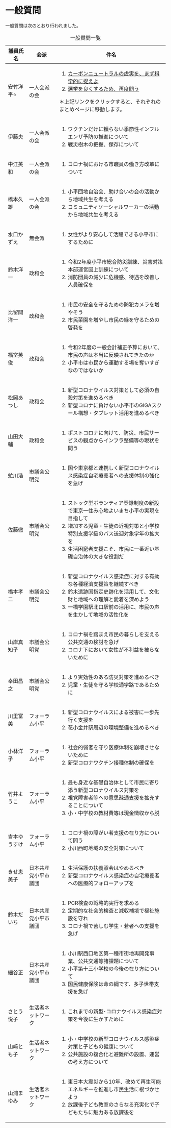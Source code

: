 # 一般質問

一般質問は次のとおり行われました。

<table class="bordered slim">
<caption>一般質問一覧</caption>
<thead>
<tr><th>議員氏名</th><th>会派</th><th class="nosort">件名</th></tr>
</thead>
<tbody>
<tr><td>安竹洋平⭐️</td><td>一人会派の会</td><td>

1. [カーボンニュートラルの虚実を、まず科学的に捉えよ](https://yasutakeyohei.com/books/yasutake/ippan/r3/3-gatu/1-carbon-neutral-giman.html)
1. [選挙を良くするため、再度問う](https://yasutakeyohei.com/books/yasutake/ippan/r3/3-gatu/2-senkyo-yokusuru-again.html)

＊上記リンクをクリックすると、それぞれのまとめページに移動します。

</td></tr>
<tr><td>伊藤央</td><td>一人会派の会</td><td>

1. ワクチンだけに頼らない季節性インフルエンザ予防の推進について
1. 戦災樹木の把握、保存について

</td></tr>


<tr><td>中江美和</td><td>一人会派の会</td><td>

1. コロナ禍における市職員の働き方改革について

</td></tr>
<tr><td>橋本久雄</td><td>一人会派の会</td><td>

1. 小平団地自治会、助け合いの会の活動から地域共生を考える
1. コミュニティソーシャルワーカーの活動から地域共生を考える

</td></tr>

<tr><td>水口かずえ</td><td>無会派</td><td>

1. 女性がより安心して活躍できる小平市にするために

</td></tr>

<tr><td>鈴木洋一</td><td>政和会</td><td>

1. 令和2年度小平市総合防災訓練、災害対策本部運営図上訓練について
1. 消防団員の減少に危機感、待遇を改善し人員確保を

</td></tr>

<tr><td>比留間洋一</td><td>政和会</td><td>

1. 市民の安全を守るための防犯カメラを増やそう
1. 市民菜園を増やし市民の緑を守るための啓発を

</td></tr>

<tr><td>福室英俊</td><td>政和会</td><td>

1. 令和2年度の一般会計補正予算において、市民の声は本当に反映されてきたのか
1. 小平市は市民から運動する場を奪いすぎなのではないか

</td></tr>

<tr><td>松岡あつし</td><td>政和会</td><td>

1. 新型コロナウイルス対策として必須の自殺対策を進めるべき
1. 新型コロナに負けない小平市のGIGAスクール構想・タブレット活用を進めるべき

</td></tr>

<tr><td>山田大輔</td><td>政和会</td><td>

1. ポストコロナに向けて、防災、市民サービスの観点からインフラ整備等の現状を問う

</td></tr>

<tr><td>虻川浩</td><td>市議会公明党</td><td>

1. 国や東京都と連携しく新型コロナウイルス感染症自宅療養者への支援体制の強化を急げ

</td></tr>

<tr><td>佐藤徹</td><td>市議会公明党</td><td>

1. ストック型ボランティア登録制度の新設で東京一住み心地よいまち小平の実現を目指して
1. 増加する児童・生徒の近視対策と小学校特別支援学級のバス送迎対象学年の拡大を
1. 生活困窮者支援こそ、市民に一番近い基礎自治体の大きな役割だ

</td></tr>

<tr><td>橋本孝二</td><td>市議会公明党</td><td>

1. 新型コロナウイルス感染症に対する有効な各種経済支援策を継続すべき
1. 鈴木遺跡国指定史跡化を活用して、文化財と地域への理解と愛着を深めよう
1. 一橋学園駅北口駅前の活用に、市民の声を生かして地域の活性化を

</td></tr>

<tr><td>山岸真知子</td><td>市議会公明党</td><td>

1. コロナ禍を踏まえ市民の暮らしを支える公共交通の検討を急げ
1. コロナ下において女性が不利益を被らないために

</td></tr>

<tr><td>幸田昌之</td><td>市議会公明党</td><td>

1. より実効性のある防災対策を進めるべき
1. 児童・生徒を守る学校通学路であるために

</td></tr>


<tr><td>川里富美</td><td>フォーラム小平</td><td>

1. 新型コロナウイルスによる被害に一歩先行く支援を
1. 花小金井駅周辺の環境整備を進めるべき

</td></tr>

<tr><td>小林洋子</td><td>フォーラム小平</td><td>

1. 社会的弱者を守り医療体制を崩壊させないために
1. 新型コロナワクチン接種体制の確保を

</td></tr>

<tr><td>竹井ようこ</td><td>フォーラム小平</td><td>

1. 最も身近な基礎自治体として市民に寄り添う新型コロナウイルス対策を
1. 視覚障害者等への意思疎通支援を拡充することについて
1. 小・中学校の教材費等は現金徴収から脱

</td></tr>

<tr><td>吉本ゆうすけ</td><td>フォーラム小平</td><td>

1. コロナ禍の障がい者支援の在り方について問う
1. 小川西町地域の安全対策について

</td></tr>


<tr><td>きせ恵美子</td><td>日本共産党小平市議団</td><td>

1. 生活保護の扶養照会はやめるべき
1. 新型コロナウイルス感染症の自宅療養者への医療的フォローアップを

</td></tr>

<tr><td>鈴木だいち</td><td>日本共産党小平市議団</td><td>

1. PCR検査の戦略的実行を求める
1. 定期的な社会的検査と減収補填で福祉施設を守れ
1. コロナ禍で苦しむ学生・若者への支援を急げ

</td></tr>

<tr><td>細谷正</td><td>日本共産党小平市議団</td><td>

1. 小川駅西口地区第一種市街地再開発事業、公共交通等諸課題について
1. 小平第十三小学校の今後の在り方について
1. 国民健康保険は命の綱です、多子世帯支援を急げ

</td></tr>


<tr><td>さとう悦子</td><td>生活者ネットワーク</td><td>

1. これまでの新型･コロナウイルス感染症対策を今後に生かすために

</td></tr>

<tr><td>山﨑とも子</td><td>生活者ネットワーク</td><td>

1. 小・中学校の新型コロナウイルス感染症対策と子どもの健康について
1. 公共施設の複合化と避難所の設置、運営の考え方について

</td></tr>

<tr><td>山浦まゆみ</td><td>生活者ネットワーク</td><td>

1. 東日本大震災から10年、改めて再生可能エネルギーを推進し市民生活に根づかせよう
1. 放課後子ども教室のさらなる充実化で子どもたちに魅力ある放課後を

</td></tr>


</tbody>
</table>
